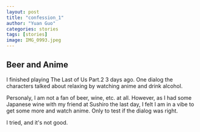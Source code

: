 ```yaml
---
layout: post
title: "confession_1"
author: "Yuan Guo"
categories: stories
tags: [stories]
image: IMG_0993.jpeg
---
```


## Beer and Anime

I finished playing The Last of Us Part.2 3 days ago. One dialog the characters talked about relaxing by watching anime and drink alcohol. 

Personaly, I am not a fan of beer, wine, etc. at all. However, as I had some Japanese wine with my friend at Sushiro the last day, I felt I am in a vibe to get some more and watch anime. Only to test if the dialog was right.

I tried, and it's not good. 